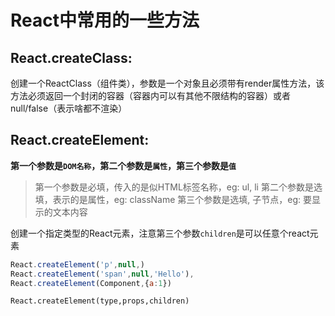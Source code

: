 # React中常用的一些方法

## React.createClass:

创建一个ReactClass（组件类），参数是一个对象且必须带有render属性方法，该方法必须返回一个封闭的容器（容器内可以有其他不限结构的容器）或者null/false（表示啥都不渲染）

## React.createElement:

**第一个参数是`DOM名称`，第二个参数是`属性`，第三个参数是`值`**

> 第一个参数是必填，传入的是似HTML标签名称，eg: ul, li 
> 第二个参数是选填，表示的是属性，eg: className 
> 第三个参数是选填, 子节点，eg: 要显示的文本内容

创建一个指定类型的React元素，注意第三个参数`children`是可以任意个react元素

```JavaScript
React.createElement('p',null,)
React.createElement('span',null,'Hello'),
React.createElement(Component,{a:1})
```

`React.createElement(type,props,children)`

